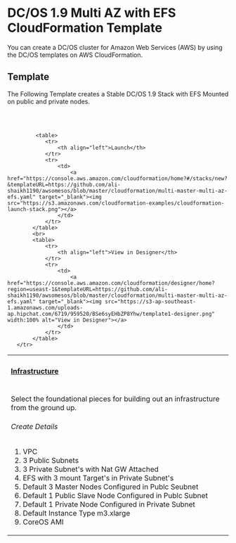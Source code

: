 # DC/OS 1.9 Multi AZ with EFS CloudFormation Template

You can create a DC/OS cluster for Amazon Web Services (AWS) by using the DC/OS templates on AWS CloudFormation.

## Template
The Following Template creates a Stable DC/OS 1.9 Stack with EFS Mounted on public and private nodes.

<table width="100%">
    <tr>
        <th align="left" colspan="2"><h4><a href="https://github.com/ali-shaikh1190/awsomesos/blob/master/cloudformation/multi-master-multi-az-efs.yaml">Infrastructure</a></h4></th>
    </tr>
    <tr>
        <td width="100%" valign="top">
            <p>Select the foundational pieces for building out an infrastructure from the ground up.</p>
            <h6>Create Details</h6>
            <ol>
             <li>VPC</li>
             <li>3 Public Subnets</li>
             <li>3 Private Subnet's with Nat GW Attached</li>
             <li>EFS with 3 mount Target's in Private Subnet's</li>
             <li> Default 3 Master Nodes Configured in Publc Seubnet</li>
             <li> Default 1 Public Slave Node Configured in Publc Subnet</li>
             <li> Default 1 Private Node Configured in Private Subnet</li>
             <li> Default Instance Type m3.xlarge</li>
             <li> CoreOS AMI</li>
             </td>
             <br>
             <br>

             <table>
                <tr>
                    <th align="left">Launch</th>
                </tr>
                <tr>
                    <td>
                        <a href="https://console.aws.amazon.com/cloudformation/home?#/stacks/new?&templateURL=https://github.com/ali-shaikh1190/awsomesos/blob/master/cloudformation/multi-master-multi-az-efs.yaml" target="_blank"><img src="https://s3.amazonaws.com/cloudformation-examples/cloudformation-launch-stack.png"></a>
                    </td>
                </tr>
            </table>
            <br>
            <table>
                <tr>
                    <th align="left">View in Designer</th>
                </tr>
                <tr>
                    <td>
                        <a href="https://console.aws.amazon.com/cloudformation/designer/home?region=useast-1&templateURL=https://github.com/ali-shaikh1190/awsomesos/blob/master/cloudformation/multi-master-multi-az-efs.yaml" target="_blank"><img src="https://s3-ap-southeast-1.amazonaws.com/uploads-ap.hipchat.com/6719/959520/BSe6syEHbZP8Yhw/template1-designer.png" width:100% alt="View in Designer"></a>
                    </td>
                </tr>
            </table>
       </tr>
</table>
